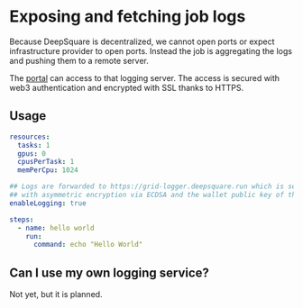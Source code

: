 # Exposing and fetching job logs

Because DeepSquare is decentralized, we cannot open ports or expect infrastructure provider to open ports. Instead the job is aggregating the logs and pushing them to a remote server.

The [portal](https://app.deepsquare.run) can access to that logging server. The access is secured with web3 authentication and encrypted with SSL thanks to HTTPS.

## Usage

```yaml title="Workflow"
resources:
  tasks: 1
  gpus: 0
  cpusPerTask: 1
  memPerCpu: 1024

## Logs are forwarded to https://grid-logger.deepsquare.run which is secured
## with asymmetric encryption via ECDSA and the wallet public key of the user.
enableLogging: true

steps:
  - name: hello world
    run:
      command: echo "Hello World"
```

## Can I use my own logging service?

Not yet, but it is planned.
